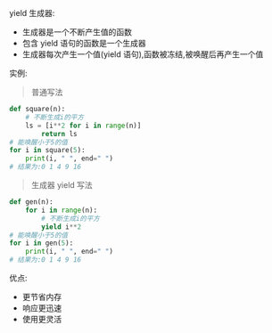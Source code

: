 yield 生成器:

- 生成器是一个不断产生值的函数
- 包含 yield 语句的函数是一个生成器
- 生成器每次产生一个值(yield 语句),函数被冻结,被唤醒后再产生一个值

实例:

> 普通写法

```py
def square(n):
    # 不断生成i的平方
    ls = [i**2 for i in range(n)]
        return ls
# 能唤醒小于5的值
for i in square(5):
    print(i, " ", end=" ")
# 结果为:0 1 4 9 16
```

> 生成器 yield 写法

```py
def gen(n):
    for i in range(n):
        # 不断生成i的平方
        yield i**2
# 能唤醒小于5的值
for i in gen(5):
    print(i, " ", end=" ")
# 结果为:0 1 4 9 16
```

优点:

- 更节省内存
- 响应更迅速
- 使用更灵活
